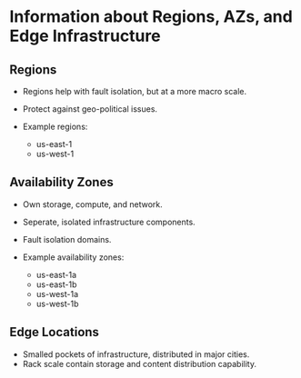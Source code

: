 # Information about Regions, AZs, and Edge Infrastructure

## Regions

* Regions help with fault isolation, but at a more macro scale.
* Protect against geo-political issues.

* Example regions:
  * us-east-1
  * us-west-1

## Availability Zones

* Own storage, compute, and network.
* Seperate, isolated infrastructure components.
* Fault isolation domains.

* Example availability zones:
  * us-east-1a
  * us-east-1b
  * us-west-1a
  * us-west-1b

## Edge Locations

* Smalled pockets of infrastructure, distributed in major cities.
* Rack scale contain storage and content distribution capability.

